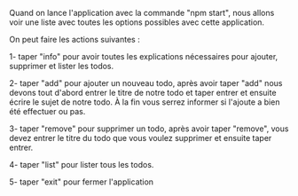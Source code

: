 Quand on lance l'application avec la commande "npm start", nous allons voir une liste avec toutes les options possibles avec cette application. 

On peut faire les actions suivantes : 

1- taper "info" pour avoir toutes les explications nécessaires pour ajouter, supprimer et lister les todos. 

2- taper "add" pour ajouter un nouveau todo, après avoir taper "add" nous devons tout d'abord entrer le titre de notre todo et taper entrer et ensuite écrire le sujet de notre todo. À la fin vous serrez informer si l'ajoute a bien été effectuer ou pas. 

3- taper "remove" pour supprimer un todo, après avoir taper "remove", vous devez entrer le titre du todo que vous voulez supprimer et ensuite taper entrer. 

4- taper "list" pour lister tous les todos. 

5- taper "exit" pour fermer l'application 

 